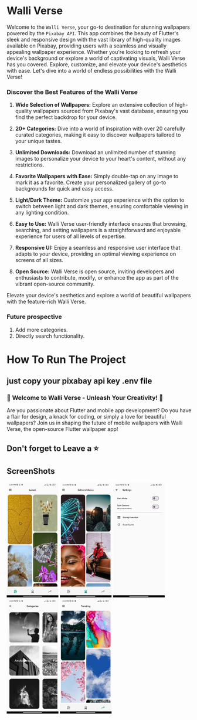 
# Walli Verse 
Welcome to the ```Walli Verse```, your go-to destination for stunning wallpapers powered by the ```Pixabay API```. This app combines the beauty of Flutter's sleek and responsive design with the vast library of high-quality images available on Pixabay, providing users with a seamless and visually appealing wallpaper experience. Whether you're looking to refresh your device's background or explore a world of captivating visuals, Walli Verse has you covered. Explore, customize, and elevate your device's aesthetics with ease. Let's dive into a world of endless possibilities with the Walli Verse!

### **Discover the Best Features of the Walli Verse**

1. **Wide Selection of Wallpapers:** Explore an extensive collection of high-quality wallpapers sourced from Pixabay's vast database, ensuring you find the perfect backdrop for your device.

2. **20+ Categories:** Dive into a world of inspiration with over 20 carefully curated categories, making it easy to discover wallpapers tailored to your unique tastes.

3. **Unlimited Downloads:** Download an unlimited number of stunning images to personalize your device to your heart's content, without any restrictions.

4. **Favorite Wallpapers with Ease:** Simply double-tap on any image to mark it as a favorite. Create your personalized gallery of go-to backgrounds for quick and easy access.

5. **Light/Dark Theme:** Customize your app experience with the option to switch between light and dark themes, ensuring comfortable viewing in any lighting condition.

6. **Easy to Use:** Walli Verse user-friendly interface ensures that browsing, searching, and setting wallpapers is a straightforward and enjoyable experience for users of all levels of expertise.

7. **Responsive UI:** Enjoy a seamless and responsive user interface that adapts to your device, providing an optimal viewing experience on screens of all sizes.

8. **Open Source:** Walli Verse is open source, inviting developers and enthusiasts to contribute, modify, or enhance the app as part of the vibrant open-source community.

Elevate your device's aesthetics and explore a world of beautiful wallpapers with the feature-rich Walli Verse.

### **Future prospective**
1. Add more categories.
2. Directly search functionality.


# How To Run The Project
## just copy your pixabay api key .env file

### 🎨 **Welcome to Walli Verse - Unleash Your Creativity!** 🎨

Are you passionate about Flutter and mobile app development? Do you have a flair for design, a knack for coding, or simply a love for beautiful wallpapers? Join us in shaping the future of mobile wallpapers with Walli Verse, the open-source Flutter wallpaper app!

## Don't forget to Leave a ⭐ 

## ScreenShots
<img src="./screenshots/ss1.jpg" width="28%" alt="demo"/>
<img src="./screenshots/ss2.jpg" width="28%" alt="demo"/>
<img src="./screenshots/ss3.jpg" width="28%" alt="demo"/>
<img src="./screenshots/ss4.jpg" width="28%" alt="demo"/>
<img src="./screenshots/ss5.jpg" width="28%" alt="demo"/>
